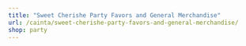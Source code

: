 ```yaml
---
title: "Sweet Cherishe Party Favors and General Merchandise"
url: /cainta/sweet-cherishe-party-favors-and-general-merchandise/
shop: party
---
```

